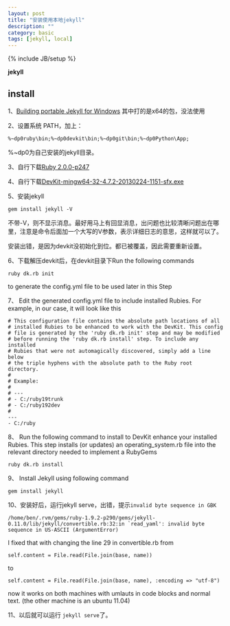 ```yaml
---
layout: post
title: "安装使用本地jekyll"
description: ""
category: basic
tags: [jekyll, local]
---
```

{% include JB/setup %}

**jekyll** 

## install ##

1、[Building portable Jekyll for Windows](http://www.madhur.co.in/blog/2013/07/20/buildportablejekyll.html)
其中打的是x64的包，没法使用

2、设置系统 PATH，加上：

    %~dp0ruby\bin;%~dp0devkit\bin;%~dp0git\bin;%~dp0Python\App;

%~dp0为自己安装的jekyll目录。

3、自行下载[Ruby 2.0.0-p247](http://dl.bintray.com/oneclick/rubyinstaller/ruby-2.0.0-p247-i386-mingw32.7z?direct)

4、自行下载[DevKit-mingw64-32-4.7.2-20130224-1151-sfx.exe](http://rubyforge.org/frs/download.php/76805/DevKit-mingw64-32-4.7.2-20130224-1151-sfx.exe)

5、安装jekyll

    gem install jekyll -V

不带-V，则不显示消息。最好用马上有回显消息，出问题也比较清晰问题出在哪里，注意是命令后面加一个大写的V参数，表示详细日志的意思，这样就可以了。

安装出错，是因为devkit没初始化到位。都已被覆盖，因此需要重新设置。

6、下载解压devkit后，在devkit目录下Run the following commands

    ruby dk.rb init

to generate the config.yml file to be used later in this Step

7、 Edit the generated config.yml file to include installed Rubies. For example, in our case, it will look like this

    # This configuration file contains the absolute path locations of all
    # installed Rubies to be enhanced to work with the DevKit. This config
    # file is generated by the 'ruby dk.rb init' step and may be modified
    # before running the 'ruby dk.rb install' step. To include any installed
    # Rubies that were not automagically discovered, simply add a line below
    # the triple hyphens with the absolute path to the Ruby root directory.
    #
    # Example:
    #
    # ---
    # - C:/ruby19trunk
    # - C:/ruby192dev
    #
    ---
    - C:/ruby

8、 Run the following command to install to DevKit enhance your installed Rubies. This step installs (or updates) an operating_system.rb file into the relevant directory needed to implement a RubyGems

    ruby dk.rb install

9、 Install Jekyll using following command

    gem install jekyll

10、安装好后，运行jekyll serve，出错，提示`invalid byte sequence in GBK`

    /home/ben/.rvm/gems/ruby-1.9.2-p290/gems/jekyll-0.11.0/lib/jekyll/convertible.rb:32:in `read_yaml': invalid byte sequence in US-ASCII (ArgumentError)

I fixed that with changing the line 29 in convertible.rb from

    self.content = File.read(File.join(base, name))

to

    self.content = File.read(File.join(base, name), :encoding => "utf-8")

now it works on both machines with umlauts in code blocks and normal text. (the other machine is an ubuntu 11.04)

11、以后就可以运行 `jekyll serve`了。